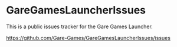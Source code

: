 # GareGamesLauncherIssues
This is a public issues tracker for the Gare Games Launcher.


https://github.com/Gare-Games/GareGamesLauncherIssues/issues
